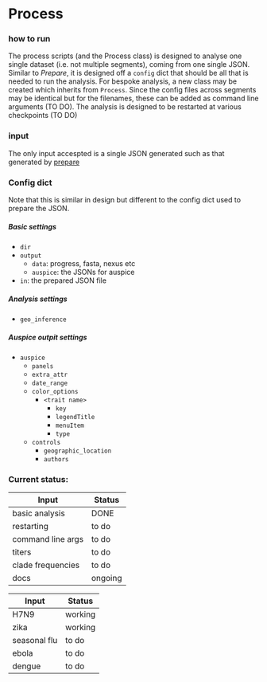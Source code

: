 # Process


### how to run
The process scripts (and the Process class) is designed to analyse one single dataset (i.e. not multiple segments), coming from one single JSON.
Similar to _Prepare_, it is designed off a `config` dict that should be all that is needed to run the analysis.
For bespoke analysis, a new class may be created which inherits from `Process`.
Since the config files across segments may be identical but for the filenames, these can be added as command line arguments (TO DO).
The analysis is designed to be restarted at various checkpoints (TO DO)

### input
The only input accespted is a single JSON generated such as that generated by [prepare](./prepare.md)

### Config dict
Note that this is similar in design but different to the config dict used to prepare the JSON.

##### Basic settings
* `dir`
* `output`
  * `data`: progress, fasta, nexus etc
  * `auspice`: the JSONs for auspice
* `in`: the prepared JSON file

##### Analysis settings
* `geo_inference`

##### Auspice outpit settings
* `auspice`
  * `panels`
  * `extra_attr`
  * `date_range`
  * `color_options`
    * `<trait name>`
      * `key`
      *  `legendTitle`
      * `menuItem`
      * `type`
  * `controls`
    * `geographic_location`
    * `authors`


### Current status:
| Input        | Status           |
| ------------- | ------------- |
| basic analysis      | DONE |
| restarting    | to do      |
| command line args | to do      |
| titers | to do      |
| clade frequencies | to do      |
| docs | ongoing |

| Input        | Status           |
| ------------- | ------------- |
| H7N9      | working |
| zika    | working      |
| seasonal flu | to do      |
| ebola | to do      |
| dengue | to do      |
